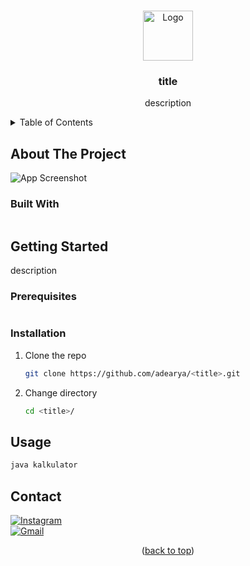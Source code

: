 <a name="readme-top"></a>

<!-- PROJECT LOGO -->
<br />
<div align="center">
<img src="" alt="Logo" width="80" height="80">

<h3 align="center">title</h3>

  <p align="center">
  description
  </p>
</div>

<!-- TABLE OF CONTENTS -->
<details>
  <summary>Table of Contents</summary>
  <ol>
    <li>
      <a href="#about-the-project">About The Project</a>
      <ul>
        <li><a href="#built-with">Built With</a></li>
      </ul>
    </li>
    <li>
      <a href="#getting-started">Getting Started</a>
      <ul>
        <li><a href="#prerequisites">Prerequisites</a></li>
        <li><a href="#installation">Installation</a></li>
      </ul>
    </li>
    <li><a href="#usage">Usage</a></li>
    <li><a href="#contact">Contact</a></li>
  </ol>
</details>

<!-- ABOUT THE PROJECT -->
## About The Project

![App Screenshot](https://raw.githubusercontent.com/adearya/<title>/main/raw/images/<image>)

### Built With

<div>
  <a href="<link>">
    <img src="<badge>" alt="" />
  </a>
</div>

## Getting Started

description

### Prerequisites

<div>
  <a href="<link>">
    <img src="<badge>" alt="" />
  </a>
</div>

### Installation

1. Clone the repo
   ```sh
   git clone https://github.com/adearya/<title>.git
   ```
2. Change directory
   ```sh
   cd <title>/
   ```
## Usage
   ```sh
   java kalkulator
   ```
## Contact

<div>
  <a href="https://www.instagram.com/adearyabmtra">
      <img src="https://img.shields.io/badge/Instagram-%23E4405F.svg?style=for-the-badge&logo=Instagram&logoColor=white" alt="Instagram" />
  </a>
</div>
<div>
  <a href="mailto:ade.aryabimantara@gmail.com">
    <img src="https://img.shields.io/badge/Gmail-D14836?style=for-the-badge&logo=gmail&logoColor=white" alt="Gmail" />
  </a>
</div>

<p align="center">(<a href="#readme-top">back to top</a>)</p>
